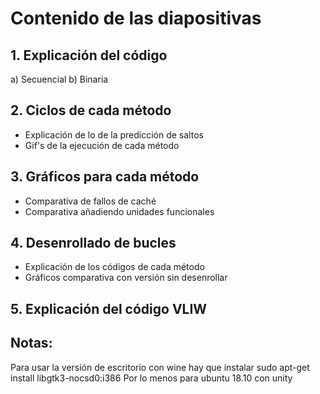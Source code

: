 # Contenido de las diapositivas
## 1. Explicación del código
  a) Secuencial
  b) Binaria
## 2. Ciclos de cada método
  * Explicación de lo de la predicción de saltos
  * Gif's de la ejecución de cada método
## 3. Gráficos para cada método
  * Comparativa de fallos de caché
  * Comparativa añadiendo unidades funcionales
## 4. Desenrollado de bucles
  * Explicación de los códigos de cada método
  * Gráficos comparativa con versión sin desenrollar
## 5. Explicación del código VLIW

## Notas:
Para usar la versión de escritorio con wine hay que instalar
sudo apt-get install libgtk3-nocsd0:i386
Por lo menos para ubuntu 18.10 con unity

